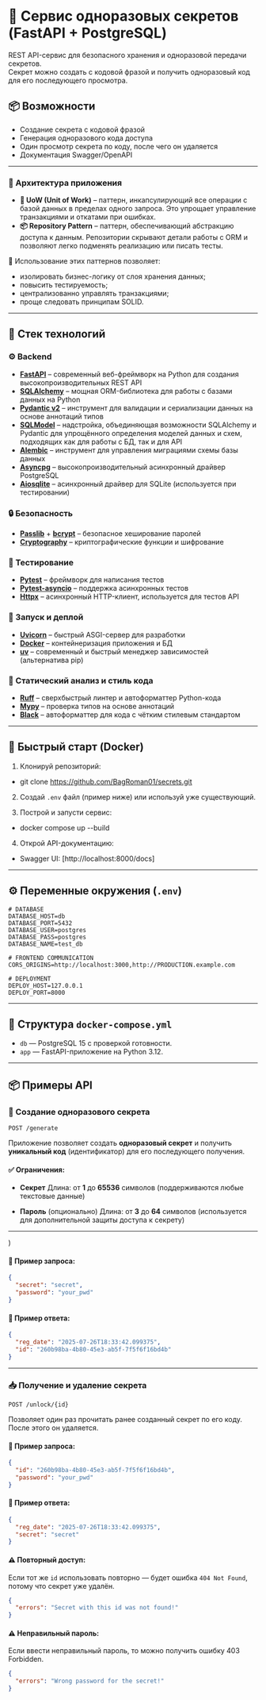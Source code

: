 # 🔐 Сервис одноразовых секретов (FastAPI + PostgreSQL)

REST API-сервис для безопасного хранения и одноразовой передачи секретов.  
Секрет можно создать с кодовой фразой и получить одноразовый код для его последующего просмотра.

## 📦 Возможности

- Создание секрета с кодовой фразой
- Генерация одноразового кода доступа
- Один просмотр секрета по коду, после чего он удаляется
- Документация Swagger/OpenAPI

---

### 🧱 Архитектура приложения

* **🔄 UoW (Unit of Work)** – паттерн, инкапсулирующий все операции с базой данных в пределах одного запроса. Это упрощает управление транзакциями и откатами при ошибках.
* **📦 Repository Pattern** – паттерн, обеспечивающий абстракцию доступа к данным. Репозитории скрывают детали работы с ORM и позволяют легко подменять реализацию или писать тесты.

🧩 Использование этих паттернов позволяет:

* изолировать бизнес-логику от слоя хранения данных;
* повысить тестируемость;
* централизованно управлять транзакциями;
* проще следовать принципам SOLID.

---

## 🧱 Стек технологий

### ⚙️ Backend

* **[FastAPI](https://fastapi.tiangolo.com/)** – современный веб-фреймворк на Python для создания высокопроизводительных REST API
* **[SQLAlchemy](https://www.sqlalchemy.org/)** – мощная ORM-библиотека для работы с базами данных на Python
* **[Pydantic v2](https://docs.pydantic.dev/)** – инструмент для валидации и сериализации данных на основе аннотаций типов
* **[SQLModel](https://sqlmodel.tiangolo.com/)** – надстройка, объединяющая возможности SQLAlchemy и Pydantic для упрощённого определения моделей данных и схем, подходящих как для работы с БД, так и для API
* **[Alembic](https://alembic.sqlalchemy.org/)** – инструмент для управления миграциями схемы базы данных
* **[Asyncpg](https://github.com/MagicStack/asyncpg)** – высокопроизводительный асинхронный драйвер PostgreSQL
* **[Aiosqlite](https://github.com/omnilib/aiosqlite)** – асинхронный драйвер для SQLite (используется при тестировании)

### 🔒 Безопасность

* **[Passlib](https://passlib.readthedocs.io/)** + **[bcrypt](https://pypi.org/project/bcrypt/)** – безопасное хеширование паролей
* **[Cryptography](https://cryptography.io/)** – криптографические функции и шифрование

### 🧪 Тестирование

* **[Pytest](https://docs.pytest.org/)** – фреймворк для написания тестов
* **[Pytest-asyncio](https://github.com/pytest-dev/pytest-asyncio)** – поддержка асинхронных тестов
* **[Httpx](https://www.python-httpx.org/)** – асинхронный HTTP-клиент, используется для тестов API

### 🚀 Запуск и деплой

* **[Uvicorn](https://www.uvicorn.org/)** – быстрый ASGI-сервер для разработки
* **[Docker](https://docs.docker.com/compose/)** – контейнеризация приложения и БД
* **[uv](https://github.com/astral-sh/uv)** – современный и быстрый менеджер зависимостей (альтернатива pip)

### 🧹 Статический анализ и стиль кода

* **[Ruff](https://docs.astral.sh/ruff/)** – сверхбыстрый линтер и автоформаттер Python-кода
* **[Mypy](https://mypy-lang.org/)** – проверка типов на основе аннотаций
* **[Black](https://black.readthedocs.io/)** – автоформаттер для кода с чётким стилевым стандартом

---

## 🚀 Быстрый старт (Docker)

1. Клонируй репозиторий:

- git clone https://github.com/BagRoman01/secrets.git

2. Создай `.env` файл (пример ниже) или используй уже существующий.

3. Построй и запусти сервис:

- docker compose up --build

4. Открой API-документацию:

* Swagger UI: [http://localhost:8000/docs]
  
---

## ⚙️ Переменные окружения (`.env`)

```env
# DATABASE
DATABASE_HOST=db
DATABASE_PORT=5432
DATABASE_USER=postgres
DATABASE_PASS=postgres
DATABASE_NAME=test_db

# FRONTEND COMMUNICATION
CORS_ORIGINS=http://localhost:3000,http://PRODUCTION.example.com

# DEPLOYMENT
DEPLOY_HOST=127.0.0.1
DEPLOY_PORT=8000
```

---

## 🐘 Структура `docker-compose.yml`

* `db` — PostgreSQL 15 с проверкой готовности.
* `app` — FastAPI-приложение на Python 3.12.

---

## 📦 Примеры API

### 🔐 Создание одноразового секрета

`POST /generate`

Приложение позволяет создать **одноразовый секрет** и получить **уникальный код** (идентификатор) для его последующего получения.

#### ✅ Ограничения:

* **Секрет**
  Длина: от **1** до **65536** символов
  (поддерживаются любые текстовые данные)

* **Пароль** (опционально)
  Длина: от **3** до **64** символов
  (используется для дополнительной защиты доступа к секрету)

---
)

#### 🔸 Пример запроса:

```json
{
  "secret": "secret",
  "password": "your_pwd"
}
```

#### 🔸 Пример ответа:

```json
{
  "reg_date": "2025-07-26T18:33:42.099375",
  "id": "260b98ba-4b80-45e3-ab5f-7f5f6f16bd4b"
}
```

---
### 📥 Получение и удаление секрета

`POST /unlock/{id}`

Позволяет один раз прочитать ранее созданный секрет по его коду. После этого он удаляется.

#### 🔸 Пример запроса:

```json
{
  "id": "260b98ba-4b80-45e3-ab5f-7f5f6f16bd4b",
  "password": "your_pwd"
}
```

#### 🔸 Пример ответа:

```json
{
  "reg_date": "2025-07-26T18:33:42.099375",
  "secret": "secret"
}
```

#### ⚠️ Повторный доступ:

Если тот же `id` использовать повторно — будет ошибка `404 Not Found`, потому что секрет уже удалён.
```json
{
  "errors": "Secret with this id was not found!"
}
```
#### ⚠️ Неправильный пароль:
Если ввести неправильный пароль, то можно получить ошибку 403 Forbidden.
```json
{
  "errors": "Wrong password for the secret!"
}
```

